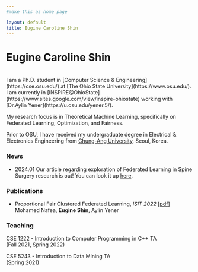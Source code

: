 ```yaml
---
#make this as home page

layout: default
title: Eugine Caroline Shin
---
```


# Eugine Caroline Shin
<br>
I am a Ph.D. student in [Computer Science & Engineering](https://cse.osu.edu/) at [The Ohio State University](https://www.osu.edu/). I am currently in [INSPIRE@OhioState](https://www.sites.google.com/view/inspire-ohiostate) working with [Dr.Aylin Yener](https://u.osu.edu/yener.5/).

My research focus is in Theoretical Machine Learning, specifically on Federated Learning, Optimization, and Fairness.  

Prior to OSU, I have received my undergraduate degree in Electrical & Electronics Engineering from [Chung-Ang University](https://neweng.cau.ac.kr/index.do), Seoul, Korea.

### News
* 2024.01 Our article regarding exploration of Federated Learning in Spine Surgery research is out! You can look it up [here](https://issuu.com/isassorg/docs/vertebral_columns_winter_2024/23).

### Publications
* Proportional Fair Clustered Federated Learning, <em>ISIT 2022</em> [[pdf]](https://drive.google.com/file/d/18Z0k9MvAVdYzMBQkVGdJM3hi4jKopZrD/view)
<br> Mohamed Nafea, <strong>Eugine Shin</strong>, Aylin Yener 

### Teaching
CSE 1222 - Introduction to Computer Programming in C++ TA 
<br>(Fall 2021, Spring 2022)

CSE 5243 - Introduction to Data Mining TA
<br>(Spring 2021)